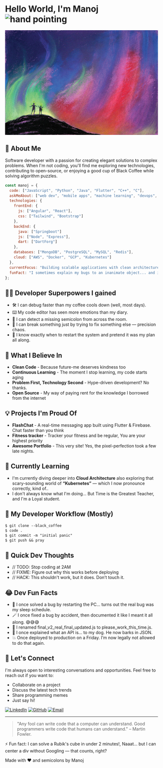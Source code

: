 # Hello World, I'm Manoj ![hand pointing](https://media.giphy.com/media/3oEjI6SIIHBdRxXI40/giphy.gif)

![Banner](/images/Sky.png)

## 💫 About Me

Software developer with a passion for creating elegant solutions to complex problems. When I'm not coding, you'll find me exploring new technologies, contributing to open-source, or enjoying a good cup of Black Coffee while solving algorithm puzzles.

```javascript
const manoj = {
  code: ["JavaScript", "Python", "Java", "Flutter", "C++", "C"],
  askMeAbout: ["web dev", "mobile apps", "machine learning", "devops", "cloud"],
  technologies: {
    frontEnd: {
      js: ["Angular", "React"],
      css: ["Tailwind", "Bootstrap"]
    },
    backEnd: {
      java: ["Springboot"]
      js: ["Node", "Express"],
      dart: ["DartForg"]
    },
    databases: ["MongoDB", "PostgreSQL", "MySQL", "Redis"],
    cloud: ["AWS", "Docker", "GCP", "Kubernetes"]
  },
  currentFocus: "Building scalable applications with clean architecture",
  funFact: "I sometimes explain my bugs to an inanimate object... and it fixes itself. Rubber Duck Debugging is real magic. (yes, I talk to a rubber duck) 🐤✨"
};
```

## 🧙‍♂️ Developer Superpowers I gained

- 🛠️ I can debug faster than my coffee cools down (well, most days).
- ⌨️ My code editor has seen more emotions than my diary.
- 👀 I can detect a missing semicolon from across the room.
- 🧰 I can break something just by trying to fix something else — precision chaos.
- 🧠 I know exactly when to restart the system and pretend it was my plan all along.


## 🚀 What I Believe In

- **Clean Code** - Because future-me deserves kindness too
- **Continuous Learning** - The moment I stop learning, my code starts aging
- **Problem First, Technology Second** - Hype-driven development? No thanks.
- **Open Source** - My way of paying rent for the knowledge I borrowed from the internet


## 💡 Projects I'm Proud Of

- **FlashChat** - A real-time messaging app built using Flutter & Firebase. Chat faster than you think
- **Fitness tracker** - Tracker your fitness and be regular, You are your highest priority
- **Awesome Portfolio** - This very site! Yes, the pixel-perfection took a few late nights.


## 🌱 Currently Learning

- I'm currently diving deeper into **Cloud Architecture** also exploring that scary-sounding world of **“Kubernetes”** — which I now pronounce correctly, kind of..
- I don't always know what I'm doing... But Time is the Greatest Teacher, and I'm a Loyal student.


## 🔄 My Developer Workflow (Mostly)
```
$ git clone --black_coffee
$ code .
$ git commit -m "initial panic"
$ git push && pray
```


## 🧠 Quick Dev Thoughts
- // TODO: Stop coding at 2AM
- // FIXME: Figure out why this works before deploying
- // HACK: This shouldn't work, but it does. Don’t touch it.


## 😂 Dev Fun Facts
- 🧩 I once solved a bug by restarting the PC... turns out the real bug was my sleep schedule.
- 🪄 I once fixed a bug by accident, then documented it like I meant it all along. 😅😅😅
- 🧼 I renamed final_v2_real_final_updated.js to please_work_this_time.js.
- 👶 I once explained what an API is... to my dog. He now barks in JSON.
- 💥 Once deployed to production on a Friday. I’m now legally not allowed to do that again.


## 💬 Let's Connect

I'm always open to interesting conversations and opportunities. Feel free to reach out if you want to:

- Collaborate on a project
- Discuss the latest tech trends
- Share programming memes
- Just say hi!

[![LinkedIn](https://img.shields.io/badge/LinkedIn-Manoj_Jivanagi-0077B5?style=flat&logo=linkedin)](https://www.linkedin.com/in/manoj-jivanagi-073179267/)
[![GitHub](https://img.shields.io/badge/GitHub-ManojGitHub1-100000?style=flat&logo=github)](https://github.com/ManojGitHub1)
[![Email](https://img.shields.io/badge/Email-manojjivanagi@gmail.com-D14836?style=flat&logo=gmail)](mailto:manojjivanagi@gmail.com)

---

> "Any fool can write code that a computer can understand. Good programmers write code that humans can understand." – Martin Fowler.

⚡ Fun fact: I can solve a Rubik's cube in under 2 minutes!, Naaat... but I can center a div without Googling — that counts, right?

Made with ❤️ and semicolons by Manoj